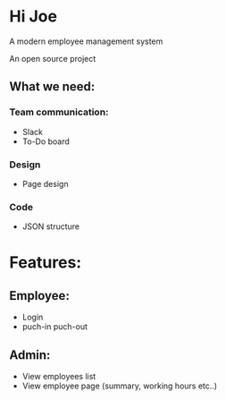 # Hi Joe
A modern employee management system

An open source project

## What we need:
### Team communication:
- Slack
- To-Do board

### Design
- Page design

### Code
- JSON structure

# Features:
## Employee:
- Login
- puch-in puch-out

## Admin:
- View employees list
- View employee page (summary, working hours etc..)
